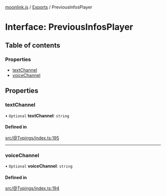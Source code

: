 [moonlink.js](../README.md) / [Exports](../modules.md) / PreviousInfosPlayer

# Interface: PreviousInfosPlayer

## Table of contents

### Properties

- [textChannel](PreviousInfosPlayer.md#textchannel)
- [voiceChannel](PreviousInfosPlayer.md#voicechannel)

## Properties

### textChannel

• `Optional` **textChannel**: `string`

#### Defined in

[src/@Typings/index.ts:195](https://github.com/Ecliptia/moonlink.js/blob/a19be7d/src/@Typings/index.ts#L195)

___

### voiceChannel

• `Optional` **voiceChannel**: `string`

#### Defined in

[src/@Typings/index.ts:194](https://github.com/Ecliptia/moonlink.js/blob/a19be7d/src/@Typings/index.ts#L194)
